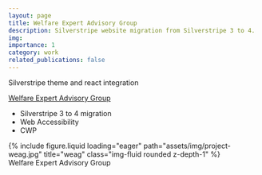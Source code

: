```yaml
---
layout: page
title: Welfare Expert Advisory Group
description: Silverstripe website migration from Silverstripe 3 to 4. 
img:
importance: 1
category: work
related_publications: false
---
```


Silverstripe theme and react integration

<a href="https://www.weag.govt.nz/">Welfare Expert Advisory Group</a>
<ul>
  <li>Silverstripe 3 to 4 migration</li>
  <li>Web Accessibility</li>
  <li>CWP</li>
</ul>

<div class="row">
    <div class="col-sm mt-3 mt-md-0">
        {% include figure.liquid loading="eager" path="assets/img/project-weag.jpg" title="weag" class="img-fluid rounded z-depth-1" %}
    </div>
</div>
<div class="caption">
    Welfare Expert Advisory Group
</div>
